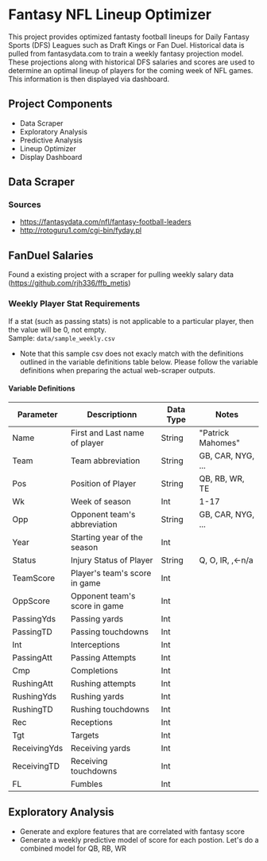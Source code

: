 # Fantasy NFL Lineup Optimizer

This project provides optimized fantasty football lineups for Daily Fantasy Sports (DFS) Leagues such as Draft Kings or Fan Duel. Historical data is pulled from fantasydata.com to train a weekly fantasy projection model. These projections along with historical DFS salaries and scores are used to determine an optimal lineup of players for the coming week of NFL games. This information is then displayed via dashboard.

## Project Components

- Data Scraper
- Exploratory Analysis
- Predictive Analysis
- Lineup Optimizer
- Display Dashboard

## Data Scraper 

### Sources
- https://fantasydata.com/nfl/fantasy-football-leaders
- http://rotoguru1.com/cgi-bin/fyday.pl

## FanDuel Salaries
Found a existing project with a scraper for pulling weekly salary data (https://github.com/rjh336/ffb_metis) 

### Weekly Player Stat Requirements 
If a stat (such as passing stats) is not applicable to a particular player, then the value will be 0, not empty. <br>
Sample: `data/sample_weekly.csv` 
- Note that this sample csv does not exacly match with the definitions outlined in the variable definitions table below. Please follow the variable definitions when preparing the actual web-scraper outputs. 

#### Variable Definitions
| Parameter             | Descriptionn                  | Data Type | Notes              |
|-----------------------|-------------------------------|-----------|--------------------|
| Name                  | First and Last name of player | String    | "Patrick Mahomes"  |
| Team                  | Team abbreviation             | String    | GB, CAR, NYG, ...  |
| Pos                   | Position of Player            | String    | QB, RB, WR, TE     |
| Wk                    | Week of season                | Int       | 1-17               | 
| Opp                   | Opponent team's abbreviation  | String    | GB, CAR, NYG, ...  |
| Year                  | Starting year of the season   | Int       |                    |
| Status                | Injury Status of Player       | String    | Q, O, IR, ,<-n/a   |
| TeamScore             | Player's team's score in game | Int       |                    |
| OppScore              | Opponent team's score in game | Int       |                    | 
| PassingYds            | Passing yards                 | Int       |                    |
| PassingTD             | Passing touchdowns            | Int       |                    |
| Int                   | Interceptions                 | Int       |                    |
| PassingAtt            | Passing Attempts              | Int       |                    |
| Cmp                   | Completions                   | Int       |                    |
| RushingAtt            | Rushing attempts              | Int       |                    |
| RushingYds            | Rushing yards                 | Int       |                    |
| RushingTD             | Rushing touchdowns            | Int       |                    |
| Rec                   | Receptions                    | Int       |                    |
| Tgt                   | Targets                       | Int       |                    |
| ReceivingYds          | Receiving yards               | Int       |                    |
| ReceivingTD           | Receiving touchdowns          | Int       |                    |
| FL                    | Fumbles                       | Int       |                    |

## Exploratory Analysis
- Generate and explore features that are correlated with fantasy score
- Generate a weekly predictive model of score for each postion. Let's do a combined model for QB, RB, WR 



